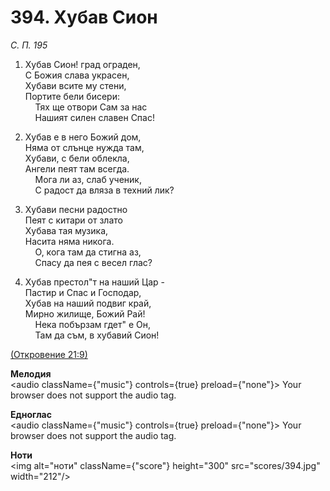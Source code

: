 # 394. Хубав Сион  

*С. П. 195*  

1. Хубав Сион! град ограден,  
С Божия слава украсен,  
Хубави всите му стени,  
Портите бели бисери:  
    Тях ще отвори Сам за нас  
    Нашият силен славен Спас!  

2. Хубав е в него Божий дом,  
Няма от слънце нужда там,  
Хубави, с бели облекла,  
Ангели пеят там всегда.  
    Мога ли аз, слаб ученик,  
    С радост да вляза в техний лик?  

3. Хубави песни радостно  
Пеят с китари от злато  
Хубава тая музика,  
Насита няма никога.  
    О, кога там да стигна аз,  
    Спасу да пея с весел глас?  

4. Хубав престол"т на наший Цар -  
Пастир и Спас и Господар,  
Хубав на наший подвиг край,  
Мирно жилище, Божий Рай!  
    Нека побързам гдет" е Он,  
    Там да съм, в хубавий Сион!  

[(Откровение 21:9)](http://biblia.bg/index.php?k=66&g=21&s=9)  

__Мелодия__  
<audio className={"music"} controls={true} preload={"none"}><source src="mp3/394.mp3" type="audio/mpeg"/>
Your browser does not support the audio tag.
</audio>  

__Едноглас__  
<audio className={"music"} controls={true} preload={"none"}><source src="transp/394.mp3" type="audio/mpeg"/>
Your browser does not support the audio tag.
</audio>  

__Ноти__  
<img alt="ноти" className={"score"} height="300" src="scores/394.jpg" width="212"/>
